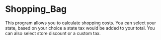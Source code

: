 # Shopping_Bag

This program allows you to calculate shopping costs. 
You can select your state, based on your choice a state tax would be added to your total. 
You can also select store discount or a custom tax. 
